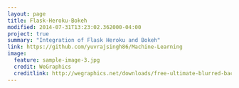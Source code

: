 ```yaml
---
layout: page
title: Flask-Heroku-Bokeh
modified: 2014-07-31T13:23:02.362000-04:00
project: true
summary: "Integration of Flask Heroku and Bokeh"
link: https://github.com/yuvrajsingh86/Machine-Learning
image:
  feature: sample-image-3.jpg
  credit: WeGraphics
  creditlink: http://wegraphics.net/downloads/free-ultimate-blurred-background-pack/
---
```

